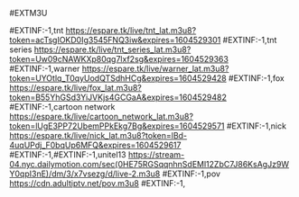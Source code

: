 #EXTM3U

#EXTINF:-1,tnt
https://espare.tk/live/tnt_lat.m3u8?token=acTsgIOKD0Ig3545FNQ3iw&expires=1604529301
#EXTINF:-1,tnt series
https://espare.tk/live/tnt_series_lat.m3u8?token=Uw09cNAWKXp80qg7lxf2sg&expires=1604529363
#EXTINF:-1,warner
https://espare.tk/live/warner_lat.m3u8?token=UYOtlq_T0qyUodQTSdhHCg&expires=1604529428
#EXTINF:-1,fox
https://espare.tk/live/fox_lat.m3u8?token=B55YhGSd3YiJVKjs4GCGaA&expires=1604529482
#EXTINF:-1,cartoon network
https://espare.tk/live/cartoon_network_lat.m3u8?token=lUgE3PP72UbemPPkEkg7Bg&expires=1604529571
#EXTINF:-1,nick
https://espare.tk/live/nick_lat.m3u8?token=lBd-4uqUPdj_F0bqUp6MFQ&expires=1604529617
#EXTINF:-1,#EXTINF:-1,unitel13
https://stream-04.nyc.dailymotion.com/sec(0HE75RGSqqnhnSdEMl12ZbC7J86KsAgJz9WY0qpI3nE)/dm/3/x7vsezg/d/live-2.m3u8
#EXTINF:-1,pov
https://cdn.adultiptv.net/pov.m3u8
#EXTINF:-1,

